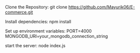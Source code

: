 Clone the Repository:
git clone https://github.com/Mayurik06/E-commerce.git

Install dependencies:
npm install

Set up environment variables: 
PORT=4000
MONGODB_URI=your_mongodb_connection_string

start the server:
node index.js


